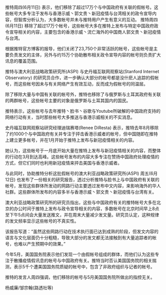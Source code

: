 推特周四(6月11日) 表示，他们移除了超过17万个与中国政府有关联的假帐号。这些帐号大多专注于发布与香港示威丶郭文贵丶新冠疫情与台湾相关的政令宣导内容，但智库分析认为，大多数帐号并未与推特用户产生有意义的互动。 推特周四(6月11日) 移除了超过17万个帐号，这些帐号大多在推特上发布与特定中国政府政令宣导相关的内容，主要包含的香港示威丶流亡海外的中国商人郭文贵丶新冠疫情与台湾。

根据推特官方博客的报导，他们关闭了23,750个非常活跃的帐号，这些帐号是主要负责发文的主体，另外与约15万个协助散布相关政令宣导内容的帐号则负责扩大讯息的覆盖范围。

推特与澳大利亚战略政策研究所(ASPI) 与史丹福互联网观察站(Stanford Internet Observatory) 的研究员合作，进一步确认大部分的帐号都是没什麽人追踪的假帐号，而这些帐号因未与有关网络产生有效互动，反而成为假帐号的同温层。

除了移除大量与中国有关联的帐号外，推特也移除了与俄罗斯与土耳其政府有关联的两群帐号，这些帐号主要的对象是俄罗斯与土耳其国内的国民。

推特表示，这些帐号与去年推特丶脸书丶谷歌与Youtube所破解的中国政府支持的网络行动有关，当时那些帐号大多推送与香港示威相关的不实消息。

史丹福互联网观察站研究经理迪瑞赛塔(Renee DiResta) 表示，推特去年8月移除了约1000个与中国政府有关并专注于抨击香港示威者的帐号，但中国随即在推特上建立更多帐号，并在1月开始于推特上发布与新冠疫情相关的内容。

她认为，这些帐号于一月底开始大量在推特上发布与新冠疫情相关的内容，而整体的行动在3月到达高峰。这些帐号发布的内容大多专注在赞扬中国政府处理疫情的方式，但它们同时也利用新冠疫情来抨击美国与香港示威者。

与此同时，协助推特分析这批假帐号的澳大利亚战略政策研究所(ASPI) 周五(6月12日) 也发布了一份相关的研究报告，透过分析推特与脸书上与中国政府有关联的帐号，发现这些群体所发动的网路行动主要透过发布中文内容，来影响海外的华人社群。这些群体所发布的内容多半与香港示威丶郭文贵丶新冠疫情与台湾有关。

澳大利亚战略政策研究所的研究员指出，这些与中国政府有关的推特帐号大多在北京的办公时间于推特上发布与政令宣导相关的内容，多数帐号在北京时间早上8点至下午5点间会大量发送推文，并在周末大量减少发文量。研究员认定，这种规律的发文频率显示这些帐号的不真实性。

该报告写道：“虽然这些网路行动在技术执行面已达到成熟的阶段，但发文内容的语言与文化层面仍十分粗糙，导致大部分的发文都无法接触到有大量追踪者的帐号，也难以产生预期中的效果。”

今年5月，美国国务院表示他们发现一个由假帐号组成的群体，而他们认为这些专注于散播疫情假讯息的帐号与中国政府有关。推特当时否认美国国务院的相关揣测，表示5千个遭美国国务院质疑的帐号中，包含了非政府组织与记者的帐号。

推特的发言人周四强调，他们移除的帐号与5月美国国务院所做出的指控无关。

杨威廉/邹宗翰(路透社等) 
